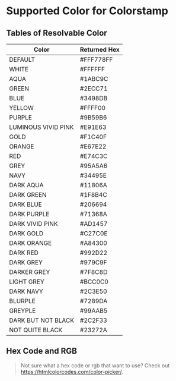 # Supported Color for Colorstamp

## Tables of Resolvable Color
| Color | Returned Hex |
| ----- | ------------ |
| DEFAULT | #FFF778FF |
| WHITE | #FFFFFF |
| AQUA | #1ABC9C |
| GREEN | #2ECC71 |
| BLUE | #3498DB |
| YELLOW | #FFFF00 |
| PURPLE | #9B59B6 |
| LUMINOUS VIVID PINK | #E91E63 |
| GOLD | #F1C40F |
| ORANGE | #E67E22 |
| RED | #E74C3C |
| GREY | #95A5A6 |
| NAVY | #34495E |
| DARK AQUA | #11806A |
| DARK GREEN | #1F8B4C |
| DARK BLUE | #206694 |
| DARK PURPLE | #71368A |
| DARK VIVID PINK | #AD1457 |
| DARK GOLD | #C27C0E |
| DARK ORANGE | #A84300 |
| DARK RED | #992D22 |
| DARK GREY | #979C9F |
| DARKER GREY | #7F8C8D |
| LIGHT GREY | #BCC0C0 |
| DARK NAVY | #2C3E50 |
| BLURPLE | #7289DA |
| GREYPLE | #99AAB5 |
| DARK BUT NOT BLACK | #2C2F33 |
| NOT QUITE BLACK | #23272A |
## Hex Code and RGB
> Not sure what a hex code or rgb that want to use? Check out https://htmlcolorcodes.com/color-picker/.

